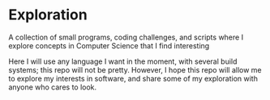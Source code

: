 # Exploration

A collection of small programs, coding challenges, and scripts where I explore concepts in Computer Science that I find interesting

Here I will use any language I want in the moment, with several build systems;
this repo will not be pretty. However, I hope this repo will allow me to
explore my interests in software, and share some of my exploration with anyone
who cares to look.
